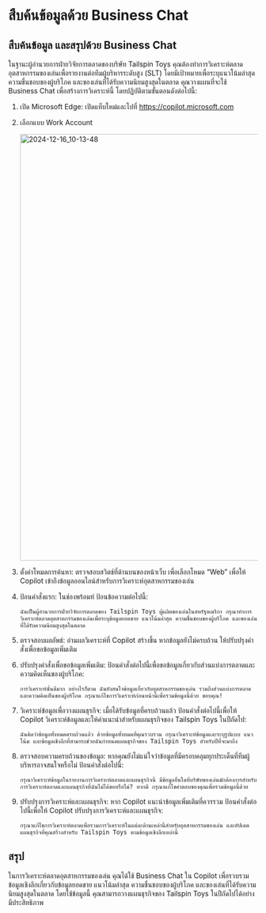 
# สืบค้นข้อมูลด้วย Business Chat

## สืบค้นข้อมูล และสรุปด้วย Business Chat

ในฐานะผู้อำนวยการฝ่ายวิจัยการตลาดของบริษัท Tailspin Toys คุณต้องทำการวิเคราะห์ตลาดอุตสาหกรรมของเล่นเพื่อรายงานต่อทีมผู้บริหารระดับสูง (SLT) โดยมีเป้าหมายเพื่อระบุแนวโน้มล่าสุด ความชื่นชอบของผู้บริโภค และของเล่นที่ได้รับความนิยมสูงสุดในตลาด คุณวางแผนที่จะใช้ Business Chat เพื่อสร้างการวิเคราะห์นี้ โดยปฏิบัติตามขั้นตอนดังต่อไปนี้:


1. เปิด Microsoft Edge: เปิดแท็บใหม่และไปที่ https://copilot.microsoft.com
2. เลือกแบบ Work Account

   <img width="862" alt="2024-12-16_10-13-48" src="https://github.com/user-attachments/assets/27862c59-7926-4a1d-8aca-45bd4f3c69be" />

4. ตั้งค่าโหมดการค้นหา: ตรวจสอบสวิตช์ที่ด้านบนของหน้าเว็บ เพื่อเลือกโหมด “Web” เพื่อให้ Copilot เข้าถึงข้อมูลออนไลน์สำหรับการวิเคราะห์อุตสาหกรรมของเล่น
5. ป้อนคำสั่งแรก: ในช่องพร้อมท์ ป้อนข้อความต่อไปนี้:

    ```
    ฉันเป็นผู้อำนวยการฝ่ายวิจัยการตลาดของ Tailspin Toys ผู้ผลิตของเล่นในสหรัฐอเมริกา กรุณาทำการวิเคราะห์ตลาดอุตสาหกรรมของเล่นเพื่อระบุข้อมูลยอดขาย แนวโน้มล่าสุด ความชื่นชอบของผู้บริโภค และของเล่นที่ได้รับความนิยมสูงสุดในตลาด
    ```

6. ตรวจสอบผลลัพธ์: อ่านผลวิเคราะห์ที่ Copilot สร้างขึ้น หากข้อมูลยังไม่ครบถ้วน ให้ปรับปรุงคำสั่งเพื่อขอข้อมูลเพิ่มเติม
7. ปรับปรุงคำสั่งเพื่อขอข้อมูลเพิ่มเติม: ป้อนคำสั่งต่อไปนี้เพื่อขอข้อมูลเกี่ยวกับส่วนแบ่งการตลาดและความคิดเห็นของผู้บริโภค:

    ```
    การวิเคราะห์นั้นดีมาก อย่างไรก็ตาม ฉันยังสนใจข้อมูลเกี่ยวกับอุตสาหกรรมของเล่น รวมถึงส่วนแบ่งการตลาดและความคิดเห็นของผู้บริโภค กรุณาแก้ไขการวิเคราะห์ก่อนหน้านี้เพื่อรวมข้อมูลนี้ด้วย ขอบคุณ!
    ```

8. วิเคราะห์ข้อมูลเพื่อวางแผนธุรกิจ: เมื่อได้รับข้อมูลที่ครบถ้วนแล้ว ป้อนคำสั่งต่อไปนี้เพื่อให้ Copilot วิเคราะห์ข้อมูลและให้คำแนะนำสำหรับแผนธุรกิจของ Tailspin Toys ในปีถัดไป:

    ```
    ฉันคิดว่าข้อมูลทั้งหมดครบถ้วนแล้ว ด้วยข้อมูลทั้งหมดที่คุณรวบรวม กรุณาวิเคราะห์ข้อมูลและระบุรูปแบบ แนวโน้ม และข้อมูลเชิงลึกที่สามารถช่วยฉันกำหนดแผนธุรกิจของ Tailspin Toys สำหรับปีที่จะมาถึง
    ```

9. ตรวจสอบความครบถ้วนของข้อมูล: หากคุณยังไม่แน่ใจว่าข้อมูลที่มีครอบคลุมทุกประเด็นที่ทีมผู้บริหารอาจสนใจหรือไม่ ป้อนคำสั่งต่อไปนี้:

    ```
    กรุณาวิเคราะห์ข้อมูลในรายงานการวิเคราะห์ตลาดและแผนธุรกิจนี้ มีข้อมูลอื่นใดที่บริษัทของเล่นมักต้องการสำหรับการวิเคราะห์ตลาดและแผนธุรกิจที่ฉันไม่ได้ขอหรือไม่? หากมี กรุณาแก้ไขคำตอบของคุณเพื่อรวมข้อมูลนี้ด้วย
    ```

10. ปรับปรุงการวิเคราะห์และแผนธุรกิจ: หาก Copilot แนะนำข้อมูลเพิ่มเติมที่ควรรวม ป้อนคำสั่งต่อไปนี้เพื่อให้ Copilot ปรับปรุงการวิเคราะห์และแผนธุรกิจ:

    ```
    กรุณาแก้ไขการวิเคราะห์ตลาดเพื่อรวมการวิเคราะห์ในแต่ละด้านเหล่านี้สำหรับอุตสาหกรรมของเล่น และอัปเดตแผนธุรกิจที่คุณสร้างสำหรับ Tailspin Toys ตามข้อมูลเชิงลึกเหล่านี้
    ```

## สรุป

ในการวิเคราะห์ตลาดอุตสาหกรรมของเล่น คุณได้ใช้ Business Chat ใน Copilot เพื่อรวบรวมข้อมูลเชิงลึกเกี่ยวกับข้อมูลยอดขาย แนวโน้มล่าสุด ความชื่นชอบของผู้บริโภค และของเล่นที่ได้รับความนิยมสูงสุดในตลาด โดยใช้ข้อมูลนี้ คุณสามารถวางแผนธุรกิจของ Tailspin Toys ในปีถัดไปได้อย่างมีประสิทธิภาพ
